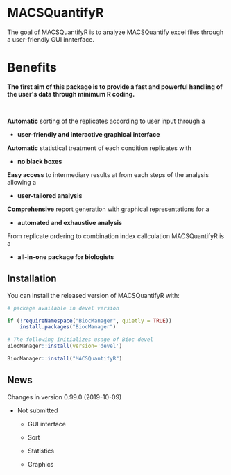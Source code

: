 # MACSQuantifyR

The goal of MACSQuantifyR is to analyze MACSQuantify excel files
through a user-friendly GUI innterface. 


# Benefits

**The first aim of this package 
is to provide a fast and powerful 
handling of the user's data through 
minimum R coding.**

&nbsp;


**Automatic** sorting of the replicates 
according to user input through a 

- __user-friendly and interactive graphical interface__
&nbsp;

**Automatic**
statistical treatment of each condition replicates with

- __no black boxes__ 
&nbsp;

**Easy access** to 
intermediary results at from each steps of the 
analysis allowing a

- __user-tailored analysis__ 
&nbsp;

**Comprehensive** report 
generation with graphical representations for a

- __automated and exhaustive analysis__ 
&nbsp;

From replicate ordering 
to combination index callculation MACSQuantifyR is a

- __all-in-one package for biologists__
&nbsp;

## Installation

You can install the released version of MACSQuantifyR with:


``` r
# package available in devel version 

if (!requireNamespace("BiocManager", quietly = TRUE))
    install.packages("BiocManager")

# The following initializes usage of Bioc devel
BiocManager::install(version='devel')

BiocManager::install("MACSQuantifyR")

```

## News


Changes in version 0.99.0 (2019-10-09)

* Not submitted

  * GUI interface

  * Sort

  * Statistics

  * Graphics
